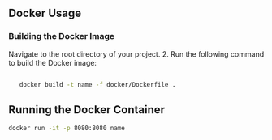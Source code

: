## Docker Usage

### Building the Docker Image

Navigate to the root directory of your project. 2. Run the following command to build the Docker image:

```bash

   docker build -t name -f docker/Dockerfile .
```

## Running the Docker Container

```bash
docker run -it -p 8080:8080 name

```
